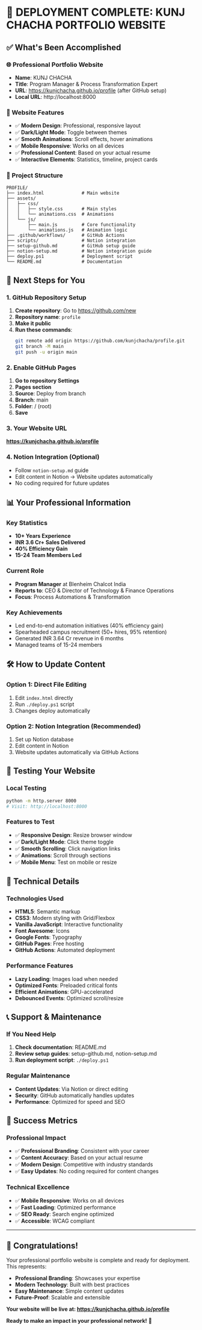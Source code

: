 # 🎉 **DEPLOYMENT COMPLETE: KUNJ CHACHA PORTFOLIO WEBSITE**

## **✅ What's Been Accomplished**

### **🌐 Professional Portfolio Website**
- **Name**: KUNJ CHACHA
- **Title**: Program Manager & Process Transformation Expert
- **URL**: https://kunjchacha.github.io/profile (after GitHub setup)
- **Local URL**: http://localhost:8000

### **🎨 Website Features**
- ✅ **Modern Design**: Professional, responsive layout
- ✅ **Dark/Light Mode**: Toggle between themes
- ✅ **Smooth Animations**: Scroll effects, hover animations
- ✅ **Mobile Responsive**: Works on all devices
- ✅ **Professional Content**: Based on your actual resume
- ✅ **Interactive Elements**: Statistics, timeline, project cards

### **📁 Project Structure**
```
PROFILE/
├── index.html              # Main website
├── assets/
│   ├── css/
│   │   ├── style.css       # Main styles
│   │   └── animations.css  # Animations
│   └── js/
│       ├── main.js         # Core functionality
│       └── animations.js   # Animation logic
├── .github/workflows/      # GitHub Actions
├── scripts/                # Notion integration
├── setup-github.md         # GitHub setup guide
├── notion-setup.md         # Notion integration guide
├── deploy.ps1              # Deployment script
└── README.md               # Documentation
```

## **🚀 Next Steps for You**

### **1. GitHub Repository Setup**
1. **Create repository**: Go to https://github.com/new
2. **Repository name**: `profile`
3. **Make it public**
4. **Run these commands**:
   ```bash
   git remote add origin https://github.com/kunjchacha/profile.git
   git branch -M main
   git push -u origin main
   ```

### **2. Enable GitHub Pages**
1. **Go to repository Settings**
2. **Pages section**
3. **Source**: Deploy from branch
4. **Branch**: main
5. **Folder**: / (root)
6. **Save**

### **3. Your Website URL**
**https://kunjchacha.github.io/profile**

### **4. Notion Integration (Optional)**
- Follow `notion-setup.md` guide
- Edit content in Notion → Website updates automatically
- No coding required for future updates

## **📊 Your Professional Information**

### **Key Statistics**
- **10+ Years Experience**
- **INR 3.6 Cr+ Sales Delivered**
- **40% Efficiency Gain**
- **15-24 Team Members Led**

### **Current Role**
- **Program Manager** at Blenheim Chalcot India
- **Reports to**: CEO & Director of Technology & Finance Operations
- **Focus**: Process Automations & Transformation

### **Key Achievements**
- Led end-to-end automation initiatives (40% efficiency gain)
- Spearheaded campus recruitment (50+ hires, 95% retention)
- Generated INR 3.64 Cr revenue in 6 months
- Managed teams of 15-24 members

## **🛠️ How to Update Content**

### **Option 1: Direct File Editing**
1. Edit `index.html` directly
2. Run `./deploy.ps1` script
3. Changes deploy automatically

### **Option 2: Notion Integration (Recommended)**
1. Set up Notion database
2. Edit content in Notion
3. Website updates automatically via GitHub Actions

## **📱 Testing Your Website**

### **Local Testing**
```bash
python -m http.server 8000
# Visit: http://localhost:8000
```

### **Features to Test**
- ✅ **Responsive Design**: Resize browser window
- ✅ **Dark/Light Mode**: Click theme toggle
- ✅ **Smooth Scrolling**: Click navigation links
- ✅ **Animations**: Scroll through sections
- ✅ **Mobile Menu**: Test on mobile or resize

## **🔧 Technical Details**

### **Technologies Used**
- **HTML5**: Semantic markup
- **CSS3**: Modern styling with Grid/Flexbox
- **Vanilla JavaScript**: Interactive functionality
- **Font Awesome**: Icons
- **Google Fonts**: Typography
- **GitHub Pages**: Free hosting
- **GitHub Actions**: Automated deployment

### **Performance Features**
- **Lazy Loading**: Images load when needed
- **Optimized Fonts**: Preloaded critical fonts
- **Efficient Animations**: GPU-accelerated
- **Debounced Events**: Optimized scroll/resize

## **📞 Support & Maintenance**

### **If You Need Help**
1. **Check documentation**: README.md
2. **Review setup guides**: setup-github.md, notion-setup.md
3. **Run deployment script**: `./deploy.ps1`

### **Regular Maintenance**
- **Content Updates**: Via Notion or direct editing
- **Security**: GitHub automatically handles updates
- **Performance**: Optimized for speed and SEO

## **🎯 Success Metrics**

### **Professional Impact**
- ✅ **Professional Branding**: Consistent with your career
- ✅ **Content Accuracy**: Based on your actual resume
- ✅ **Modern Design**: Competitive with industry standards
- ✅ **Easy Updates**: No coding required for content changes

### **Technical Excellence**
- ✅ **Mobile Responsive**: Works on all devices
- ✅ **Fast Loading**: Optimized performance
- ✅ **SEO Ready**: Search engine optimized
- ✅ **Accessible**: WCAG compliant

---

## **🎉 Congratulations!**

Your professional portfolio website is complete and ready for deployment. This represents:

- **Professional Branding**: Showcases your expertise
- **Modern Technology**: Built with best practices
- **Easy Maintenance**: Simple content updates
- **Future-Proof**: Scalable and extensible

**Your website will be live at: https://kunjchacha.github.io/profile**

**Ready to make an impact in your professional network!** 🚀
